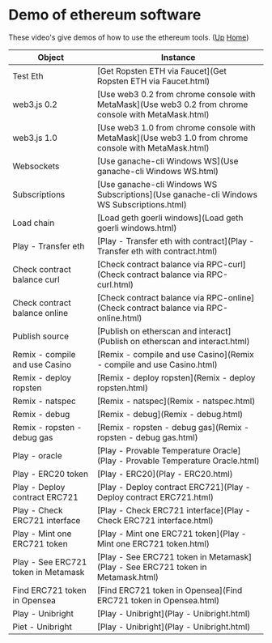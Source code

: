 # Demo of ethereum software

These video's give demos of how to use the ethereum tools. ([Up](..) [Home](..\..))

| Object                                | Instance
| ---------------                       | ---------     
| Test Eth                              | [Get Ropsten ETH via Faucet](Get Ropsten ETH via Faucet.html)
| web3.js 0.2                           | [Use web3 0.2 from chrome console with MetaMask](Use web3 0.2 from chrome console with MetaMask.html)
| web3.js 1.0                           | [Use web3 1.0 from chrome console with MetaMask](Use web3 1.0 from chrome console with MetaMask.html)
| Websockets                            | [Use ganache-cli Windows WS](Use ganache-cli Windows WS.html) 
| Subscriptions                         | [Use ganache-cli Windows WS Subscriptions](Use ganache-cli Windows WS Subscriptions.html)
| Load chain                            | [Load geth goerli windows](Load geth goerli windows.html)
| Play - Transfer eth                   | [Play - Transfer eth with contract](Play - Transfer eth with contract.html)
| Check contract balance curl           | [Check contract balance via RPC-curl](Check contract balance via RPC-curl.html)
| Check contract balance online         | [Check contract balance via RPC-online](Check contract balance via RPC-online.html)
| Publish source                        | [Publish on etherscan and interact](Publish on etherscan and interact.html)
| Remix - compile and use Casino        | [Remix - compile and use Casino](Remix - compile and use Casino.html)
| Remix - deploy ropsten                | [Remix - deploy ropsten](Remix - deploy ropsten.html)
| Remix - natspec                       | [Remix - natspec](Remix - natspec.html)
| Remix - debug                         | [Remix - debug](Remix - debug.html)
| Remix - ropsten - debug gas           | [Remix - ropsten - debug gas](Remix - ropsten - debug gas.html)
| Play - oracle                         | [Play - Provable Temperature Oracle](Play - Provable Temperature Oracle.html)
| Play - ERC20 token                    | [Play - ERC20](Play - ERC20.html)
| Play - Deploy contract ERC721         | [Play - Deploy contract ERC721](Play - Deploy contract ERC721.html)
| Play - Check ERC721 interface         | [Play - Check ERC721 interface](Play - Check ERC721 interface.html)
| Play - Mint one ERC721 token          | [Play - Mint one ERC721 token](Play - Mint one ERC721 token.html)
| Play - See ERC721 token in Metamask   | [Play - See ERC721 token in Metamask](Play - See ERC721 token in Metamask.html)
| Find ERC721 token in Opensea          | [Find ERC721 token in Opensea](Find ERC721 token in Opensea.html)
| Play - Unibright                      | [Play - Unibright](Play - Unibright.html)
| Piet - Unibright                      | [Play - Unibright](Play - Unibright.html)
